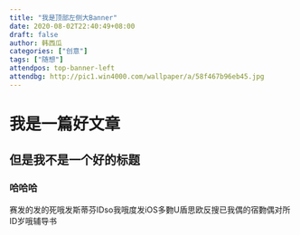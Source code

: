 ```yaml
---
title: "我是顶部左侧大Banner"
date: 2020-08-02T22:40:49+08:00
draft: false
author: 韩西瓜
categories: ["创意"]
tags: ["随想"]
attendpos: top-banner-left
attendbg: http://pic1.win4000.com/wallpaper/a/58f467b96eb45.jpg
---
```


# 我是一篇好文章
## 但是我不是一个好的标题
### 哈哈哈
赛发的发的死哦发斯蒂芬IDso我哦度发iOS多覅U盾思欧反搜已我偶的宿覅偶对所ID岁哦辅导书 